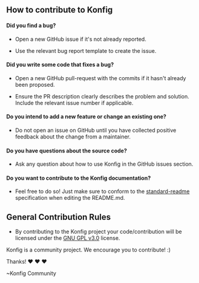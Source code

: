 ## How to contribute to Konfig
#### **Did you find a bug?**
* Open a new GitHub issue if it's not already reported.

* Use the relevant bug report template to create the issue. 

#### **Did you write some code that fixes a bug?**
* Open a new GitHub pull-request with the commits if it hasn't already been proposed.

* Ensure the PR description clearly describes the problem and solution. Include the relevant issue number if applicable.

#### **Do you intend to add a new feature or change an existing one?**
* Do not open an issue on GitHub until you have collected positive feedback about the change from a maintainer.

#### **Do you have questions about the source code?**
* Ask any question about how to use Konfig in the GitHub issues section.

#### **Do you want to contribute to the Konfig documentation?**
* Feel free to do so! Just make sure to conform to the [standard-readme](https://github.com/RichardLitt/standard-readme) specification when editing the README.md.

## General Contribution Rules
* By contributing to the Konfig project your code/contribution will be licensed under the [GNU GPL v3.0](../LICENSE) license.

Konfig is a community project. We encourage you to contribute! :)

Thanks! :heart: :heart: :heart:

~Konfig Community